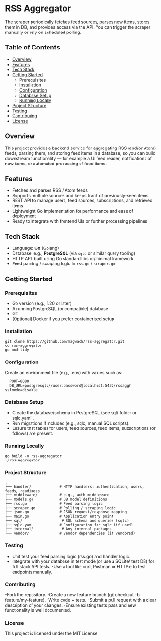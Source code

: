 # RSS Aggregator

The scraper periodically fetches feed sources, parses new items, stores them in DB, and provides access via the API. You can trigger the scraper manually or rely on scheduled polling.

## Table of Contents
- [Overview](#overview)  
- [Features](#features)  
- [Tech Stack](#tech-stack)  
- [Getting Started](#getting-started)  
  - [Prerequisites](#prerequisites)  
  - [Installation](#installation)  
  - [Configuration](#configuration)  
  - [Database Setup](#database-setup)  
  - [Running Locally](#running-locally)
- [Project Structure](#project-structure)
- [Testing](#testing)  
- [Contributing](#contributing)  
- [License](#license)  

## Overview  
This project provides a backend service for aggregating RSS (and/or Atom) feeds, parsing them, and storing feed items in a database, so you can build downstream functionality — for example a UI feed reader, notifications of new items, or automated processing of feed items.

## Features  
- Fetches and parses RSS / Atom feeds  
- Supports multiple sources and keeps track of previously-seen items  
- REST API to manage users, feed sources, subscriptions, and retrieved items  
- Lightweight Go implementation for performance and ease of deployment  
- Ready to integrate with frontend UIs or further processing pipelines  

## Tech Stack  
- Language: **Go** (Golang)  
- Database: e.g., **PostgreSQL** (via `sqlc` or similar query tooling)  
- HTTP API: built using Go standard libs or/minimal framework  
- Feed parsing / scraping logic in `rss.go` / `scraper.go`  

## Getting Started  

### Prerequisites  
- Go version (e.g., 1.20 or later)  
- A running PostgreSQL (or compatible) database  
- Git  
- (Optional) Docker if you prefer containerised setup  

### Installation  

    git clone https://github.com/magwach/rss-aggregator.git
    cd rss-aggregator
    go mod tidy

### Configuration
Create an environment file (e.g., .env) with values such as:

      PORT=8080
      DB_URL=postgresql://user:password@localhost:5432/rssagg?sslmode=disable

### Database Setup
- Create the database/schema in PostgreSQL (see sql/ folder or sqlc.yaml).
- Run migrations if included (e.g., sqlc, manual SQL scripts).
- Ensure that tables for users, feed sources, feed items, subscriptions (or follows) are present.

### Running Locally

    go build -o rss-aggregator
    ./rss-aggregator
    
### Project Structure
    .
    ├── handler/             # HTTP handlers: authentication, users, feeds, readiness
    ├── middleware/          # e.g., auth middleware
    ├── models.go            # DB model definitions
    ├── rss.go               # Feed parsing logic
    ├── scraper.go           # Polling / scraping logic
    ├── json.go              # JSON request/response mapping
    ├── main.go              # Application entry point
    ├── sql/                  # SQL schema and queries (sqlc)  
    ├── sqlc.yaml            # Configuration for sqlc (if used)
    ├── internal/             # Any internal packages 
    └── vendor/              # Vendor dependencies (if vendored)

### Testing

- Unit test your feed parsing logic (rss.go) and handler logic.
- Integrate with your database in test mode (or use a SQLite/ test DB) for full stack API tests.
-Use a tool like curl, Postman or HTTPie to test endpoints manually.

### Contributing

-Fork the repository.
-Create a new feature branch (git checkout -b feature/my-feature).
-Write code + tests.
-Submit a pull request with a clear description of your changes.
-Ensure existing tests pass and new functionality is well documented.

### License

This project is licensed under the MIT License 


